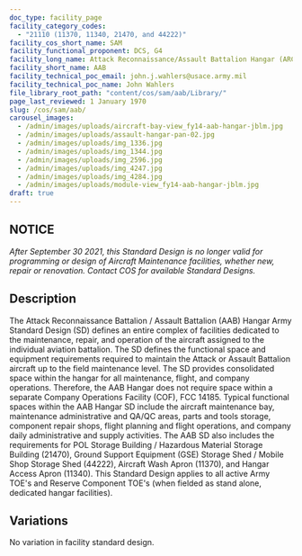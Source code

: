 ```yaml
---
doc_type: facility_page
facility_category_codes:
  - "21110 (11370, 11340, 21470, and 44222)"
facility_cos_short_name: SAM
facility_functional_proponent: DCS, G4
facility_long_name: Attack Reconnaissance/Assault Battalion Hangar (ARCHIVED)
facility_short_name: AAB
facility_technical_poc_email: john.j.wahlers@usace.army.mil
facility_technical_poc_name: John Wahlers
file_library_root_path: "content/cos/sam/aab/Library/"
page_last_reviewed: 1 January 1970
slug: /cos/sam/aab/
carousel_images:
  - /admin/images/uploads/aircraft-bay-view_fy14-aab-hangar-jblm.jpg
  - /admin/images/uploads/assault-hangar-pan-02.jpg
  - /admin/images/uploads/img_1336.jpg
  - /admin/images/uploads/img_1344.jpg
  - /admin/images/uploads/img_2596.jpg
  - /admin/images/uploads/img_4247.jpg
  - /admin/images/uploads/img_4284.jpg
  - /admin/images/uploads/module-view_fy14-aab-hangar-jblm.jpg
draft: true
---
```


## NOTICE

_After September 30 2021, this Standard Design is no longer valid for programming or design of Aircraft Maintenance facilities, whether new, repair or renovation. Contact COS for available Standard Designs._

## Description

The Attack Reconnaissance Battalion / Assault Battalion (AAB) Hangar Army Standard Design (SD) defines an entire complex of facilities dedicated to the maintenance, repair, and operation of the aircraft assigned to the individual aviation battalion. The SD defines the functional space and equipment requirements required to maintain the Attack or Assault Battalion aircraft up to the field maintenance level. The SD provides consolidated space within the hangar for all maintenance, flight, and company operations. Therefore, the AAB Hangar does not require space within a separate Company Operations Facility (COF), FCC 14185. Typical functional spaces within the AAB Hangar SD include the aircraft maintenance bay, maintenance administrative and QA/QC areas, parts and tools storage, component repair shops, flight planning and flight operations, and company daily administrative and supply activities. The AAB SD also includes the requirements for POL Storage Building / Hazardous Material Storage Building (21470), Ground Support Equipment (GSE) Storage Shed / Mobile Shop Storage Shed (44222), Aircraft Wash Apron (11370), and Hangar Access Apron (11340). This Standard Design applies to all active Army TOE's and Reserve Component TOE's (when fielded as stand alone, dedicated hangar facilities).

## Variations

No variation in facility standard design.
